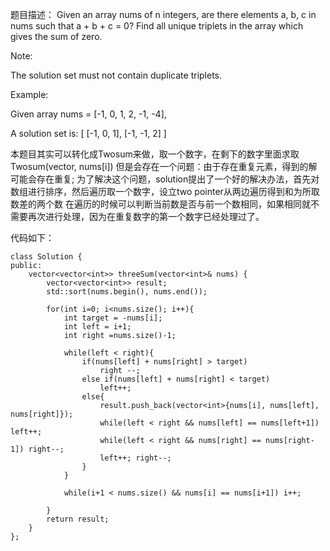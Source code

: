 题目描述：
Given an array nums of n integers, are there elements a, b, c in nums such that a + b + c = 0? Find all unique triplets in the array which gives the sum of zero.

Note:

The solution set must not contain duplicate triplets.

Example:

Given array nums = [-1, 0, 1, 2, -1, -4],

A solution set is:
[
  [-1, 0, 1],
  [-1, -1, 2]
]

本题目其实可以转化成Twosum来做，取一个数字，在剩下的数字里面求取Twosum(vector<int>, nums[i])
但是会存在一个问题：由于存在重复元素，得到的解可能会存在重复;
为了解决这个问题，solution提出了一个好的解决办法，首先对数组进行排序，然后遍历取一个数字，设立two pointer从两边遍历得到和为所取数差的两个数
在遍历的时候可以判断当前数是否与前一个数相同，如果相同就不需要再次进行处理，因为在重复数字的第一个数字已经处理过了。

代码如下：
```
class Solution {
public:
    vector<vector<int>> threeSum(vector<int>& nums) {
        vector<vector<int>> result;
        std::sort(nums.begin(), nums.end());
        
        for(int i=0; i<nums.size(); i++){
            int target = -nums[i];
            int left = i+1;
            int right =nums.size()-1;
            
            while(left < right){
                if(nums[left] + nums[right] > target)
                    right --;
                else if(nums[left] + nums[right] < target)
                    left++;
                else{
                    result.push_back(vector<int>{nums[i], nums[left], nums[right]});
                    while(left < right && nums[left] == nums[left+1]) left++;
                    while(left < right && nums[right] == nums[right-1]) right--;
                    left++; right--;
                }
            }
            
            while(i+1 < nums.size() && nums[i] == nums[i+1]) i++;
            
        }
        return result;
    }
};
```
